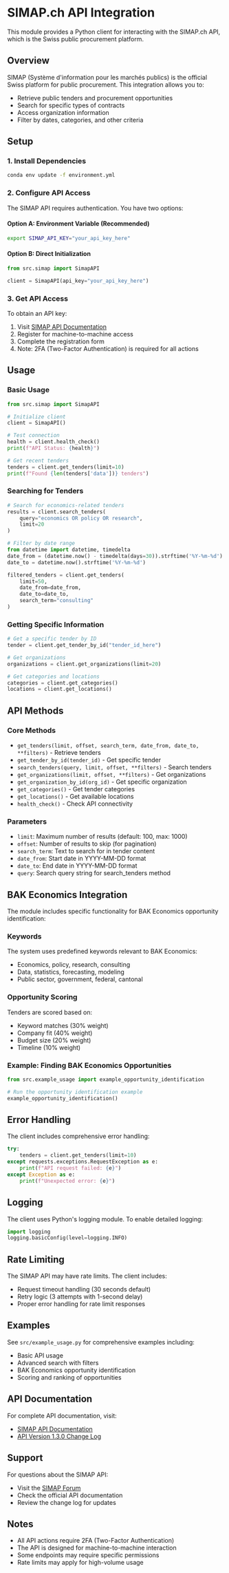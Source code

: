 # SIMAP.ch API Integration

This module provides a Python client for interacting with the SIMAP.ch API, which is the Swiss public procurement platform.

## Overview

SIMAP (Système d'information pour les marchés publics) is the official Swiss platform for public procurement. This integration allows you to:

- Retrieve public tenders and procurement opportunities
- Search for specific types of contracts
- Access organization information
- Filter by dates, categories, and other criteria

## Setup

### 1. Install Dependencies

```bash
conda env update -f environment.yml
```

### 2. Configure API Access

The SIMAP API requires authentication. You have two options:

#### Option A: Environment Variable (Recommended)
```bash
export SIMAP_API_KEY="your_api_key_here"
```

#### Option B: Direct Initialization
```python
from src.simap import SimapAPI

client = SimapAPI(api_key="your_api_key_here")
```

### 3. Get API Access

To obtain an API key:
1. Visit [SIMAP API Documentation](https://int.simap.ch/api-doc)
2. Register for machine-to-machine access
3. Complete the registration form
4. Note: 2FA (Two-Factor Authentication) is required for all actions

## Usage

### Basic Usage

```python
from src.simap import SimapAPI

# Initialize client
client = SimapAPI()

# Test connection
health = client.health_check()
print(f"API Status: {health}")

# Get recent tenders
tenders = client.get_tenders(limit=10)
print(f"Found {len(tenders['data'])} tenders")
```

### Searching for Tenders

```python
# Search for economics-related tenders
results = client.search_tenders(
    query="economics OR policy OR research",
    limit=20
)

# Filter by date range
from datetime import datetime, timedelta
date_from = (datetime.now() - timedelta(days=30)).strftime('%Y-%m-%d')
date_to = datetime.now().strftime('%Y-%m-%d')

filtered_tenders = client.get_tenders(
    limit=50,
    date_from=date_from,
    date_to=date_to,
    search_term="consulting"
)
```

### Getting Specific Information

```python
# Get a specific tender by ID
tender = client.get_tender_by_id("tender_id_here")

# Get organizations
organizations = client.get_organizations(limit=20)

# Get categories and locations
categories = client.get_categories()
locations = client.get_locations()
```

## API Methods

### Core Methods

- `get_tenders(limit, offset, search_term, date_from, date_to, **filters)` - Retrieve tenders
- `get_tender_by_id(tender_id)` - Get specific tender
- `search_tenders(query, limit, offset, **filters)` - Search tenders
- `get_organizations(limit, offset, **filters)` - Get organizations
- `get_organization_by_id(org_id)` - Get specific organization
- `get_categories()` - Get tender categories
- `get_locations()` - Get available locations
- `health_check()` - Check API connectivity

### Parameters

- `limit`: Maximum number of results (default: 100, max: 1000)
- `offset`: Number of results to skip (for pagination)
- `search_term`: Text to search for in tender content
- `date_from`: Start date in YYYY-MM-DD format
- `date_to`: End date in YYYY-MM-DD format
- `query`: Search query string for search_tenders method

## BAK Economics Integration

The module includes specific functionality for BAK Economics opportunity identification:

### Keywords
The system uses predefined keywords relevant to BAK Economics:
- Economics, policy, research, consulting
- Data, statistics, forecasting, modeling
- Public sector, government, federal, cantonal

### Opportunity Scoring
Tenders are scored based on:
- Keyword matches (30% weight)
- Company fit (40% weight)
- Budget size (20% weight)
- Timeline (10% weight)

### Example: Finding BAK Economics Opportunities

```python
from src.example_usage import example_opportunity_identification

# Run the opportunity identification example
example_opportunity_identification()
```

## Error Handling

The client includes comprehensive error handling:

```python
try:
    tenders = client.get_tenders(limit=10)
except requests.exceptions.RequestException as e:
    print(f"API request failed: {e}")
except Exception as e:
    print(f"Unexpected error: {e}")
```

## Logging

The client uses Python's logging module. To enable detailed logging:

```python
import logging
logging.basicConfig(level=logging.INFO)
```

## Rate Limiting

The SIMAP API may have rate limits. The client includes:
- Request timeout handling (30 seconds default)
- Retry logic (3 attempts with 1-second delay)
- Proper error handling for rate limit responses

## Examples

See `src/example_usage.py` for comprehensive examples including:
- Basic API usage
- Advanced search with filters
- BAK Economics opportunity identification
- Scoring and ranking of opportunities

## API Documentation

For complete API documentation, visit:
- [SIMAP API Documentation](https://int.simap.ch/api-doc)
- [API Version 1.3.0 Change Log](https://int.simap.ch/api-doc)

## Support

For questions about the SIMAP API:
- Visit the [SIMAP Forum](https://forum.simap.ch)
- Check the official API documentation
- Review the change log for updates

## Notes

- All API actions require 2FA (Two-Factor Authentication)
- The API is designed for machine-to-machine interaction
- Some endpoints may require specific permissions
- Rate limits may apply for high-volume usage
